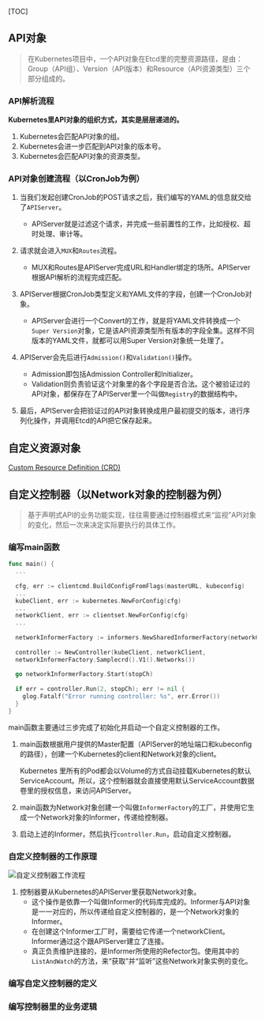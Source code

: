 [TOC]

## API对象

> 在Kubernetes项目中，一个API对象在Etcd里的完整资源路径，是由：Group（API组）、Version（API版本）和Resource（API资源类型）三个部分组成的。

### API解析流程

**Kubernetes里API对象的组织方式，其实是层层递进的。**

1. Kubernetes会匹配API对象的组。
2. Kubernetes会进一步匹配到API对象的版本号。
3. Kubernetes会匹配API对象的资源类型。

### API对象创建流程（以CronJob为例）

1. 当我们发起创建CronJob的POST请求之后，我们编写的YAML的信息就交给了`APIServer`。

   - APIServer就是过滤这个请求，并完成一些前置性的工作，比如授权、超时处理、审计等。

2. 请求就会进入`MUX`和`Routes`流程。

   - MUX和Routes是APIServer完成URL和Handler绑定的场所。APIServer根据API解析的流程完成匹配。

3. APIServer根据CronJob类型定义和YAML文件的字段，创建一个CronJob对象。

   - APIServer会进行一个Convert的工作，就是将YAML文件转换成一个`Super Version`对象，它是该API资源类型所有版本的字段全集。这样不同版本的YAML文件，就都可以用Super Version对象统一处理了。

4. APIServer会先后进行`Admission()`和`Validation()`操作。

   - Admission即包括Admission Controller和Initializer。
   - Validation则负责验证这个对象里的各个字段是否合法。这个被验证过的API对象，都保存在了APIServer里一个叫做`Registry`的数据结构中。

5. 最后，APIServer会把验证过的API对象转换成用户最初提交的版本，进行序列化操作，并调用Etcd的API把它保存起来。

   

## 自定义资源对象

[Custom Resource Definition (CRD)](https://github.com/resouer/k8s-controller-custom-resource)

## 自定义控制器（以Network对象的控制器为例）

> 基于声明式API的业务功能实现，往往需要通过控制器模式来“监视”API对象的变化，然后一次来决定实际要执行的具体工作。

### 编写main函数

```go
func main() {
  ...
  
  cfg, err := clientcmd.BuildConfigFromFlags(masterURL, kubeconfig)
  ...
  kubeClient, err := kubernetes.NewForConfig(cfg)
  ...
  networkClient, err := clientset.NewForConfig(cfg)
  ...
  
  networkInformerFactory := informers.NewSharedInformerFactory(networkClient, ...)
  
  controller := NewController(kubeClient, networkClient,
  networkInformerFactory.Samplecrd().V1().Networks())
  
  go networkInformerFactory.Start(stopCh)
 
  if err = controller.Run(2, stopCh); err != nil {
    glog.Fatalf("Error running controller: %s", err.Error())
  }
}
```



main函数主要通过三步完成了初始化并启动一个自定义控制器的工作。

1. main函数根据用户提供的Master配置（APIServer的地址端口和kubeconfig的路径），创建一个Kubernetes的client和Network对象的client。

   Kubernetes 里所有的Pod都会以Volume的方式自动挂载Kubernetes的默认ServiceAccount。所以，这个控制器就会直接使用默认ServiceAccount数据卷里的授权信息，来访问APIServer。

2. main函数为Network对象创建一个叫做`InformerFactory`的工厂，并使用它生成一个Network对象的Informer，传递给控制器。

3. 启动上述的Informer，然后执行`controller.Run`，启动自定义控制器。

### 自定义控制器的工作原理

![自定义控制器工作流程](https://cdn.jsdelivr.net/gh/Bruce0hh/Bruce0hh.github.io/pic-bed/20220812010356.png)

1. 控制器要从Kubernetes的APIServer里获取Network对象。
   - 这个操作是依靠一个叫做Informer的代码库完成的。Informer与API对象是一一对应的，所以传递给自定义控制器的，是一个Network对象的Informer。
   - 在创建这个Informer工厂时，需要给它传递一个networkClient。Informer通过这个跟APIServer建立了连接。
   - 真正负责维护连接的，是Informer所使用的Refector包。使用其中的`ListAndWatch`的方法，来“获取”并“监听”这些Network对象实例的变化。

### 编写自定义控制器的定义



### 编写控制器里的业务逻辑